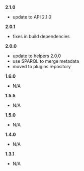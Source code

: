 **2.1.0**
- update to API 2.1.0

**2.0.1**
- fixes in build dependencies

**2.0.0**
- update to helpers 2.0.0
- use SPARQL to merge metadata
- moved to plugins repository

**1.6.0**
- N/A

**1.5.5**
- N/A

**1.5.0**
- N/A

**1.4.0**
- N/A

**1.3.1**
- N/A